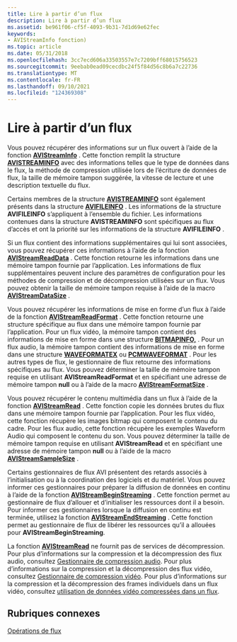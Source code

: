 ```yaml
---
title: Lire à partir d’un flux
description: Lire à partir d’un flux
ms.assetid: be961f06-cf5f-4093-9b31-7d1d69e62fec
keywords:
- AVIStreamInfo fonction)
ms.topic: article
ms.date: 05/31/2018
ms.openlocfilehash: 3cc7ecd606a33503557e7c7209bff68015756523
ms.sourcegitcommit: 9eebab0ead09cecdbc24f5f84d56c8b6a7c22736
ms.translationtype: MT
ms.contentlocale: fr-FR
ms.lasthandoff: 09/10/2021
ms.locfileid: "124369308"
---
```

# <a name="reading-from-a-stream"></a>Lire à partir d’un flux

Vous pouvez récupérer des informations sur un flux ouvert à l’aide de la fonction [**AVIStreamInfo**](/windows/desktop/api/Vfw/nf-vfw-avistreaminfoa) . Cette fonction remplit la structure [**AVISTREAMINFO**](/windows/desktop/api/Vfw/ns-vfw-avistreaminfoa) avec des informations telles que le type de données dans le flux, la méthode de compression utilisée lors de l’écriture de données de flux, la taille de mémoire tampon suggérée, la vitesse de lecture et une description textuelle du flux.

Certains membres de la structure [**AVISTREAMINFO**](/windows/desktop/api/Vfw/ns-vfw-avistreaminfoa) sont également présents dans la structure [**AVIFILEINFO**](/windows/desktop/api/Vfw/ns-vfw-avifileinfoa) . Les informations de la structure **AVIFILEINFO** s’appliquent à l’ensemble du fichier. Les informations contenues dans la structure **AVISTREAMINFO** sont spécifiques au flux d’accès et ont la priorité sur les informations de la structure **AVIFILEINFO** .

Si un flux contient des informations supplémentaires qui lui sont associées, vous pouvez récupérer ces informations à l’aide de la fonction [**AVIStreamReadData**](/windows/desktop/api/Vfw/nf-vfw-avistreamreaddata) . Cette fonction retourne les informations dans une mémoire tampon fournie par l’application. Les informations de flux supplémentaires peuvent inclure des paramètres de configuration pour les méthodes de compression et de décompression utilisées sur un flux. Vous pouvez obtenir la taille de mémoire tampon requise à l’aide de la macro [**AVIStreamDataSize**](/windows/desktop/api/Vfw/nf-vfw-avistreamdatasize) .

Vous pouvez récupérer les informations de mise en forme d’un flux à l’aide de la fonction [**AVIStreamReadFormat**](/windows/desktop/api/Vfw/nf-vfw-avistreamreadformat) . Cette fonction retourne une structure spécifique au flux dans une mémoire tampon fournie par l’application. Pour un flux vidéo, la mémoire tampon contient des informations de mise en forme dans une structure [**BITMAPINFO,**](/windows/win32/api/wingdi/ns-wingdi-bitmapinfo) . Pour un flux audio, la mémoire tampon contient des informations de mise en forme dans une structure [**WAVEFORMATEX**](/windows/win32/api/mmeapi/ns-mmeapi-waveformatex) ou [**PCMWAVEFORMAT**](/windows/win32/api/mmreg/ns-mmreg-pcmwaveformat) . Pour les autres types de flux, le gestionnaire de flux retourne des informations spécifiques au flux. Vous pouvez déterminer la taille de mémoire tampon requise en utilisant **AVIStreamReadFormat** et en spécifiant une adresse de mémoire tampon **null** ou à l’aide de la macro [**AVIStreamFormatSize**](/windows/desktop/api/Vfw/nf-vfw-avistreamformatsize) .

Vous pouvez récupérer le contenu multimédia dans un flux à l’aide de la fonction [**AVIStreamRead**](/windows/desktop/api/Vfw/nf-vfw-avistreamread) . Cette fonction copie les données brutes du flux dans une mémoire tampon fournie par l’application. Pour les flux vidéo, cette fonction récupère les images bitmap qui composent le contenu du cadre. Pour les flux audio, cette fonction récupère les exemples Waveform Audio qui composent le contenu du son. Vous pouvez déterminer la taille de mémoire tampon requise en utilisant **AVIStreamRead** et en spécifiant une adresse de mémoire tampon **null** ou à l’aide de la macro [**AVIStreamSampleSize**](/windows/desktop/api/Vfw/nf-vfw-avistreamsamplesize) .

Certains gestionnaires de flux AVI présentent des retards associés à l’initialisation ou à la coordination des logiciels et du matériel. Vous pouvez informer ces gestionnaires pour préparer la diffusion de données en continu à l’aide de la fonction [**AVIStreamBeginStreaming**](/windows/desktop/api/Vfw/nf-vfw-avistreambeginstreaming) . Cette fonction permet au gestionnaire de flux d’allouer et d’initialiser les ressources dont il a besoin. Pour informer ces gestionnaires lorsque la diffusion en continu est terminée, utilisez la fonction [**AVIStreamEndStreaming**](/windows/desktop/api/Vfw/nf-vfw-avistreamendstreaming) . Cette fonction permet au gestionnaire de flux de libérer les ressources qu’il a allouées pour **AVIStreamBeginStreaming**.

La fonction [**AVIStreamRead**](/windows/desktop/api/Vfw/nf-vfw-avistreamread) ne fournit pas de services de décompression. Pour plus d’informations sur la compression et la décompression des flux audio, consultez [Gestionnaire de compression audio](audio-compression-manager.md). Pour plus d’informations sur la compression et la décompression des flux vidéo, consultez [Gestionnaire de compression vidéo](video-compression-manager.md). Pour plus d’informations sur la compression et la décompression des frames individuels dans un flux vidéo, consultez [utilisation de données vidéo compressées dans un flux](working-with-compressed-video-data-in-a-stream.md).

## <a name="related-topics"></a>Rubriques connexes

<dl> <dt>

[Opérations de flux](stream-operations.md)
</dt> </dl>

 

 